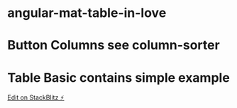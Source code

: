 # angular-mat-table-in-love

# Button Columns see column-sorter

# Table Basic contains simple example

[Edit on StackBlitz ⚡️](https://stackblitz.com/edit/angular-mat-table-in-love)
